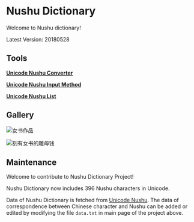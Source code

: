 # Nushu Dictionary

Welcome to Nushu dictionary!

Latest Version: 20180528

## Tools

**[Unicode Nushu Converter](https://chromezh.github.io/nushu-dictionary/cnv/)**

**[Unicode Nushu Input Method](https://chromezh.github.io/nushu-dictionary/ime/)**

**[Unicode Nushu List](https://chromezh.github.io/nushu-dictionary/lst/)**

## Gallery

![女书作品](https://chromezh.github.io/nushu-dictionary/pic/calligraphy.jpg) 

![刻有女书的雕母钱](https://chromezh.github.io/nushu-dictionary/pic/coin.jpg)

## Maintenance

Welcome to contribute to Nushu Dictionary Project!

Nushu Dictionary now includes 396 Nushu characters in Unicode.

Data of Nushu Dictionary is fetched from [Unicode Nushu](https://github.com/chromezh/unicode_nushu). The data of correspondence between Chinese character and Nushu can be added or edited by modifying the file `data.txt` in main page of the project above.
